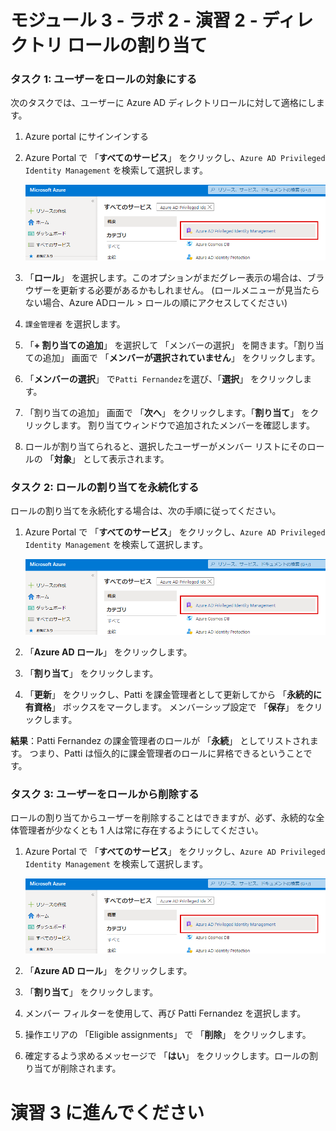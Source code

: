 # モジュール 3 - ラボ 2 - 演習 2 - ディレクトリ ロールの割り当て


### タスク 1:  ユーザーをロールの対象にする


次のタスクでは、ユーザーに Azure AD ディレクトリロールに対して適格にします。


1.  Azure portal にサインインする

1.  Azure Portal で 「**すべてのサービス**」 をクリックし、`Azure AD Privileged Identity Management` を検索して選択します。

     ![スクリーンショット](../Media/a52510a3-b2a2-4b21-91a8-ee7f34b39a72.png)

1.  「**ロール**」 を選択します。このオプションがまだグレー表示の場合は、ブラウザーを更新する必要があるかもしれません。
(ロールメニューが見当たらない場合、Azure ADロール > ロールの順にアクセスしてください)

1.  `課金管理者` を選択します。

1.  「**+ 割り当ての追加**」 を選択して 「メンバーの選択」 を開きます。「割り当ての追加」 画面で 「**メンバーが選択されていません**」 をクリックします。

1.  「**メンバーの選択**」 で`Patti Fernandez`を選び、「**選択**」 をクリックします。

1.  「割り当ての追加」 画面で 「**次へ**」 をクリックします。「**割り当て**」 をクリックします。  割り当てウィンドウで追加されたメンバーを確認します。

1.  ロールが割り当てられると、選択したユーザーがメンバー リストにそのロールの 「**対象**」 として表示されます。 


### タスク 2: ロールの割り当てを永続化する


ロールの割り当てを永続化する場合は、次の手順に従ってください。



1.  Azure Portal で 「**すべてのサービス**」 をクリックし、`Azure AD Privileged Identity Management` を検索して選択します。

     ![スクリーンショット](../Media/a52510a3-b2a2-4b21-91a8-ee7f34b39a72.png)

1.  「**Azure AD ロール**」 をクリックします。

1.  「**割り当て**」 をクリックします。
 
1.  「**更新**」 をクリックし、Patti を課金管理者として更新してから 「**永続的に有資格**」 ボックスをマークします。  メンバーシップ設定で 「**保存**」 をクリックします。

**結果**：Patti Fernandez の課金管理者のロールが 「**永続**」 としてリストされます。  つまり、Patti は恒久的に課金管理者のロールに昇格できるということです。


### タスク 3: ユーザーをロールから削除する


ロールの割り当てからユーザーを削除することはできますが、必ず、永続的な全体管理者が少なくとも 1 人は常に存在するようにしてください。



1.  Azure Portal で 「**すべてのサービス**」 をクリックし、`Azure AD Privileged Identity Management` を検索して選択します。

     ![スクリーンショット](../Media/a52510a3-b2a2-4b21-91a8-ee7f34b39a72.png)

1.  「**Azure AD ロール**」 をクリックします。

1.  「**割り当て**」 をクリックします。

1.  メンバー フィルターを使用して、再び Patti Fernandez を選択します。
 
1.  操作エリアの 「Eligible assignments」 で 「**削除**」 をクリックします。
 
1.  確定するよう求めるメッセージで 「**はい**」 をクリックします。ロールの割り当てが削除されます。


# 演習 3 に進んでください
